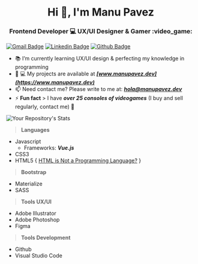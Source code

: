 <h1 align="center">Hi 👋, I'm Manu Pavez</h1>
<h3 align="center">Frontend Developer 💻 UX/UI Designer & Gamer :video_game:</h3>

[![Gmail Badge](https://img.shields.io/badge/-hola@manupavez.dev-c14438?style=flat&logo=Gmail&logoColor=white&link=mailto:hola@manupavez.dev)](mailto:hola@manupavez.dev) 
[![Linkedin Badge](https://img.shields.io/badge/-manuelpavez-0072b1?style=flat&logo=Linkedin&logoColor=white&link=https://www.linkedin.com/in/manuel-pavez-chavez/)](https://www.linkedin.com/in/manuel-pavez-chavez/) [![Github Badge](https://img.shields.io/badge/-manuelpavez-grey?style=flat&logo=github&logoColor=white&link=https://github.com/manupavez/)](https://www.github.com/manupavez/)

- :books:	 I’m currently learning UX/UI design & perfecting my knowledge in programming
- :briefcase:	💻 My projects are available at ***[www.manupavez.dev](https://www.manupavez.dev)***
- 📫 Need contact me? Please write to me at: ***hola@manupavez.dev***
- ⚡ **Fun fact** > I have ***over 25 consoles of videogames*** (I buy and sell regularly, contact me) :slightly_smiling_face:	

![Your Repository's Stats](https://github-readme-stats.vercel.app/api?username=manupavez&show_icons=true)

>**Languages**
- Javascript
  - Frameworks: ***Vue.js***
- CSS3 
- HTML5 { [HTML is Not a Programming Language?](https://css-tricks.com/html-is-not-a-programming-language/) }


>**Bootstrap**
- Materialize
- SASS

>**Tools UX/UI**
- Adobe Illustrator
- Adobe Photoshop
- Figma

>**Tools Development**

- Github
- Visual Studio Code
